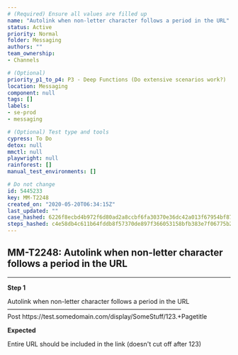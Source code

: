 ```yaml
---
# (Required) Ensure all values are filled up
name: "Autolink when non-letter character follows a period in the URL"
status: Active
priority: Normal
folder: Messaging
authors: ""
team_ownership: 
- Channels

# (Optional)
priority_p1_to_p4: P3 - Deep Functions (Do extensive scenarios work?)
location: Messaging
component: null
tags: []
labels: 
- se-prod
- messaging

# (Optional) Test type and tools
cypress: To Do
detox: null
mmctl: null
playwright: null
rainforest: []
manual_test_environments: []

# Do not change
id: 5445233
key: MM-T2248
created_on: "2020-05-20T06:34:15Z"
last_updated: ""
case_hashed: 6226f8ecbd4b972f6d80ad2a8ccbf6fa30370e36dc42a013f67954bf870290fc3f6a4355f7824d7cafe98d0e19915a9e
steps_hashed: c4e58db4c611b64fddb8f57370de897f366053158bfb383e7f06775b2df1ed6a0268edaff8ef69205947cc43e3b6450d
---
```


<!-- (Auto-generated) Based on frontmatter's "key" and "name" -->

## MM-T2248: Autolink when non-letter character follows a period in the URL

---

**Step 1**

Autolink when non-letter character follows a period in the URL\
————————————————————————————\
Post https\://test.somedomain.com/display/SomeStuff/123.+Pagetitle

**Expected**

Entire URL should be included in the link (doesn't cut off after 123)
